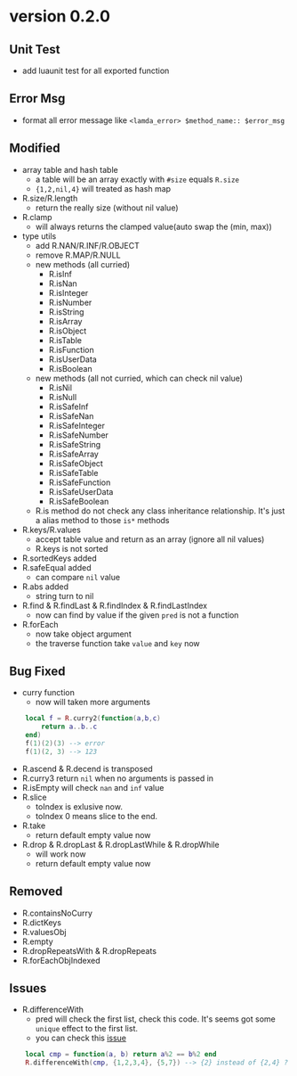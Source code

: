 # version 0.2.0

## Unit Test
* add luaunit test for all exported function

## Error Msg
* format all error message like `<lamda_error> $method_name:: $error_msg`

## Modified
* array table and hash table
  * a table will be an array exactly with `#size` equals `R.size`
  * `{1,2,nil,4}` will treated as hash map
* R.size/R.length
  * return the really size (without nil value)
* R.clamp
  * will always returns the clamped value(auto swap the (min, max))
* type utils
  * add R.NAN/R.INF/R.OBJECT
  * remove R.MAP/R.NULL
  * new methods (all curried)    
    * R.isInf
    * R.isNan
    * R.isInteger
    * R.isNumber
    * R.isString
    * R.isArray
    * R.isObject
    * R.isTable
    * R.isFunction
    * R.isUserData   
    * R.isBoolean 
  * new methods (all not curried, which can check nil value)
    * R.isNil
    * R.isNull
    * R.isSafeInf
    * R.isSafeNan
    * R.isSafeInteger
    * R.isSafeNumber
    * R.isSafeString
    * R.isSafeArray
    * R.isSafeObject
    * R.isSafeTable
    * R.isSafeFunction
    * R.isSafeUserData  
    * R.isSafeBoolean  
  * R.is method do not check any class inheritance relationship. It's just a alias method to those `is*` methods
* R.keys/R.values
  * accept table value and return as an array (ignore all nil values)
  * R.keys is not sorted
* R.sortedKeys added
* R.safeEqual added
  * can compare `nil` value
* R.abs added
  * string turn to nil
* R.find & R.findLast & R.findIndex & R.findLastIndex
  * now can find by value if the given `pred` is not a function
* R.forEach
  * now take object argument
  * the traverse function take `value` and `key` now
  
  
## Bug Fixed
* curry function
  * now will taken more arguments
```lua	
	local f = R.curry2(function(a,b,c)
		return a..b..c
	end)
	f(1)(2)(3) --> error
	f(1)(2, 3) --> 123
```
* R.ascend & R.decend is transposed
* R.curry3 return `nil` when no arguments is passed in
* R.isEmpty will check `nan` and `inf` value
* R.slice
  * toIndex is exlusive now.
  * toIndex 0 means slice to the end.
* R.take 
  * return default empty value now
* R.drop & R.dropLast & R.dropLastWhile & R.dropWhile
  * will work now
  * return default empty value now

## Removed
* R.containsNoCurry
* R.dictKeys
* R.valuesObj
* R.empty
* R.dropRepeatsWith & R.dropRepeats
* R.forEachObjIndexed

## Issues
* R.differenceWith
  * pred will check the first list, check this code. It's seems got some `unique` effect to the first list.
  * you can check this [issue](https://github.com/ramda/ramda/issues/2838)
```lua
	local cmp = function(a, b) return a%2 == b%2 end
	R.differenceWith(cmp, {1,2,3,4}, {5,7}) --> {2} instead of {2,4} ? is that right ?
```